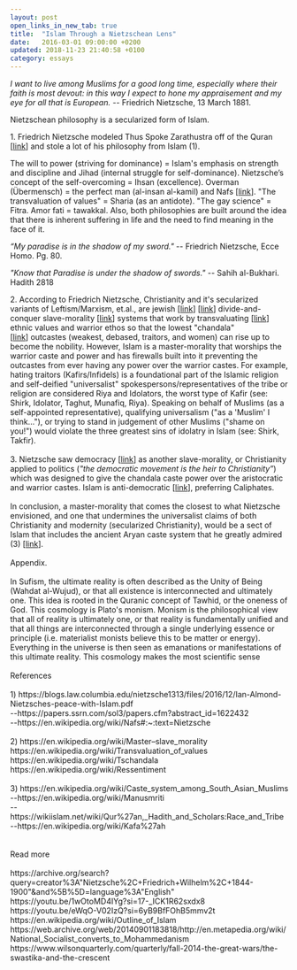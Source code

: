 ```yaml
---
layout: post
open_links_in_new_tab: true
title:  "Islam Through a Nietzschean Lens"
date:   2016-03-01 09:00:00 +0200
updated: 2018-11-23 21:40:58 +0100
category: essays
---
```


<p><i>I want to live among Muslims for a good long time, especially where their faith is most devout: in this way I expect to hone my appraisement and my eye for all that is European.</i>&nbsp;-- Friedrich Nietzsche, 13 March 1881.</p><p>Nietzschean philosophy is a secularized form of Islam.&nbsp;</p><div><p>1. Friedrich Nietzsche modeled Thus Spoke Zarathustra off of the Quran [<a href="https://papers.ssrn.com/sol3/papers.cfm?abstract_id=1622432" rel="nofollow" target="_blank">link</a>]&nbsp;and stole a lot of his philosophy from Islam (1).</p><p>The will to power (striving for dominance) = Islam's emphasis on strength and discipline and Jihad (internal struggle for self-dominance). Nietzsche’s concept of the self-overcoming = Ihsan (excellence). Overman (Übermensch) = the perfect man (al-insan al-kamil) and Nafs [<a href="https://en.wikipedia.org/wiki/Nafs#:~:text=Nietzsche" rel="nofollow" target="_blank">link</a>]. "The transvaluation of values" = Sharia (as an antidote). "The gay science" = Fitra. Amor fati = tawakkal. Also, both philosophies are built around the idea that there is inherent suffering in life and the need to find meaning in the face of it.</p><p><i>“My paradise is in the shadow of my sword."</i>&nbsp;-- Friedrich Nietzsche, Ecce Homo.&nbsp;Pg. 80.</p><p><i>"Know that Paradise is under the shadow of swords."</i>&nbsp;--&nbsp;Sahih al-Bukhari. Hadith 2818</p><div>2. According to Friedrich Nietzsche, Christianity and it's secularized variants of Leftism/Marxism, et.al., are jewish [<a href="https://en.wikipedia.org/wiki/Philosophy_of_Friedrich_Nietzsche#Jews,_nationalism_and_European_identity" rel="nofollow" target="_blank">link</a>] [<a href="http://fs2.american.edu/dfagel/www/genealogy1.htm#:~:text=jews" rel="nofollow" target="_blank">link</a>] divide-and-conquer slave-morality [<a href="https://en.wikipedia.org/wiki/Master%E2%80%93slave_morality" rel="nofollow" target="_blank">link</a>] systems that work by transvaluating [<a href="https://en.wikipedia.org/wiki/Transvaluation_of_values" rel="nofollow" target="_blank">link</a>] ethnic values and warrior ethos so that the lowest&nbsp;"chandala" [<a href="https://en.wikipedia.org/wiki/Tschandala" rel="nofollow" target="_blank">link</a>]&nbsp;outcastes (weakest, debased, traitors, and women) can rise up to become the nobility.&nbsp;<span>However,&nbsp;</span>Islam is a master-morality that worships the warrior caste and power and has firewalls built into it preventing the outcastes from ever having any power over the warrior castes. For example, hating traitors (Kafirs/Infidels) is a foundational part of the Islamic religion and self-deified "universalist" spokespersons/representatives of the tribe or religion are considered Riya and Idolators, the worst type of Kafir (see: Shirk, Idolator, Taghut, Munafiq, Riya). Speaking on behalf of Muslims (as a self-appointed representative), qualifying universalism ("as a 'Muslim' I think..."), or trying to stand in judgement of other Muslims ("shame on you!") would violate the three greatest sins of idolatry in Islam (see: Shirk, Takfir).</div><div><br /></div><div>3. Nietzsche saw democracy [<a href="http://archive.is/ytt7N" rel="nofollow" target="_blank">link</a>] as another slave-morality, or Christianity applied to politics (<i>"the democratic movement is the heir to Christianity”</i>) which was designed to give the chandala caste power over the aristocratic and warrior castes. Islam is anti-democratic [<a href="https://en.m.wikipedia.org/wiki/Islam_and_democracy" rel="nofollow" target="_blank">link</a>], preferring Caliphates.&nbsp;</div><div><br /></div><div>In conclusion, a master-morality that comes the closest to what Nietzsche envisioned, and one that undermines the universalist claims of both Christianity and modernity (secularized Christianity), would be a sect of Islam that includes the ancient Aryan caste system that he greatly admired (3) [<a href="https://en.wikipedia.org/wiki/Caste_system_among_South_Asian_Muslims" rel="nofollow" target="_blank">link</a>].</div><div><br /></div><div>Appendix.&nbsp;</div><div><br /></div><div><div>In Sufism, the ultimate reality is often described as the Unity of Being (Wahdat al-Wujud), or that all existence is interconnected and ultimately one. This idea is rooted in the Quranic concept of Tawhid, or the oneness of God. This cosmology is Plato's monism. Monism is the philosophical view that all of reality is ultimately one, or that reality is fundamentally unified and that all things are interconnected through a single underlying essence or principle (i.e. materialist monists believe this to be matter or energy).&nbsp; Everything in the universe is then seen as emanations or manifestations of this ultimate reality. This cosmology makes the most scientific sense</div></div><div><br /></div><div>References</div><div><br /></div><div>1) https://blogs.law.columbia.edu/nietzsche1313/files/2016/12/Ian-Almond-Nietzsches-peace-with-Islam.pdf</div><div>--https://papers.ssrn.com/sol3/papers.cfm?abstract_id=1622432<br /></div></div><div>--https://en.wikipedia.org/wiki/Nafs#:~:text=Nietzsche</div><div><br /></div><div>2) https://en.wikipedia.org/wiki/Master–slave_morality</div><div>https://en.wikipedia.org/wiki/Transvaluation_of_values</div><div>https://en.wikipedia.org/wiki/Tschandala</div><div>https://en.wikipedia.org/wiki/Ressentiment</div><div><br /></div><div>3) https://en.wikipedia.org/wiki/Caste_system_among_South_Asian_Muslims</div><div>--https://en.wikipedia.org/wiki/Manusmriti</div><div>--https://wikiislam.net/wiki/Qur%27an,_Hadith_and_Scholars:Race_and_Tribe</div><div>--https://en.wikipedia.org/wiki/Kafa%27ah</div><div><br /></div><div><br /></div><div>Read more</div><div><br /></div><div>https://archive.org/search?query=creator%3A"Nietzsche%2C+Friedrich+Wilhelm%2C+1844-1900"&amp;and%5B%5D=language%3A"English"</div><div>https://youtu.be/1wOtoMD4IYg?si=17-_ICK1R62sxdx8</div><div>https://youtu.be/eWqO-V02IzQ?si=6yB9BfFOhB5mmv2t</div><div>https://en.wikipedia.org/wiki/Outline_of_Islam</div><div><div>https://web.archive.org/web/20140901183818/http://en.metapedia.org/wiki/National_Socialist_converts_to_Mohammedanism</div></div><div>https://www.wilsonquarterly.com/quarterly/fall-2014-the-great-wars/the-swastika-and-the-crescent</div>
